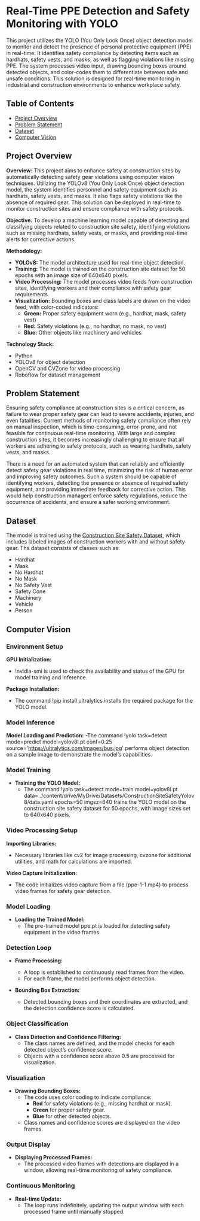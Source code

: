 # Real-Time PPE Detection and Safety Monitoring with YOLO
This project utilizes the YOLO (You Only Look Once) object detection model to monitor and detect the presence of personal protective equipment (PPE) in real-time. It identifies safety compliance by detecting items such as hardhats, safety vests, and masks, as well as flagging violations like missing PPE. The system processes video input, drawing bounding boxes around detected objects, and color-codes them to differentiate between safe and unsafe conditions. This solution is designed for real-time monitoring in industrial and construction environments to enhance workplace safety.

## Table of Contents
- [Project Overview](#project-overview)
- [Problem Statement](#problem-statement)
- [Dataset](#dataset)
- [Computer Vision](#computer-vision)

## Project Overview
**Overview:** This project aims to enhance safety at construction sites by automatically detecting safety gear violations using computer vision techniques. Utilizing the YOLOv8 (You Only Look Once) object detection model, the system identifies personnel and safety equipment such as hardhats, safety vests, and masks. It also flags safety violations like the absence of required gear. This solution can be deployed in real-time to monitor construction sites and ensure compliance with safety protocols.

**Objective:** To develop a machine learning model capable of detecting and classifying objects related to construction site safety, identifying violations such as missing hardhats, safety vests, or masks, and providing real-time alerts for corrective actions.

**Methodology:** 

- **YOLOv8:** The model architecture used for real-time object detection.
- **Training:** The model is trained on the construction site dataset for 50 epochs with an image size of 640x640 pixels.
- **Video Processing:** The model processes video feeds from construction sites, identifying workers and their compliance with safety gear requirements.
- **Visualization:** Bounding boxes and class labels are drawn on the video feed, with color-coded indicators:
  - **Green:** Proper safety equipment worn (e.g., hardhat, mask, safety vest)
  - **Red:** Safety violations (e.g., no hardhat, no mask, no vest)
  - **Blue:** Other objects like machinery and vehicles

**Technology Stack:**
- Python
- YOLOv8 for object detection
- OpenCV and CVZone for video processing
- Roboflow for dataset management

## Problem Statement
Ensuring safety compliance at construction sites is a critical concern, as failure to wear proper safety gear can lead to severe accidents, injuries, and even fatalities. Current methods of monitoring safety compliance often rely on manual inspection, which is time-consuming, error-prone, and not feasible for continuous real-time monitoring. With large and complex construction sites, it becomes increasingly challenging to ensure that all workers are adhering to safety protocols, such as wearing hardhats, safety vests, and masks.

There is a need for an automated system that can reliably and efficiently detect safety gear violations in real time, minimizing the risk of human error and improving safety outcomes. Such a system should be capable of identifying workers, detecting the presence or absence of required safety equipment, and providing immediate feedback for corrective action. This would help construction managers enforce safety regulations, reduce the occurrence of accidents, and ensure a safer working environment.

## Dataset
The model is trained using the [Construction Site Safety Dataset](https://universe.roboflow.com/roboflow-universe-projects/construction-site-safety/dataset/27), which includes labeled images of construction workers with and without safety gear. The dataset consists of classes such as:
- Hardhat
- Mask
- No Hardhat
- No Mask
- No Safety Vest
- Safety Cone
- Machinery
- Vehicle
- Person

## Computer Vision
### Environment Setup
**GPU Initialization:**
- !nvidia-smi is used to check the availability and status of the GPU for model training and inference.

**Package Installation:**
- The command !pip install ultralytics installs the required package for the YOLO model.

### Model Inference
**Model Loading and Prediction:**
-The command !yolo task=detect mode=predict model=yolov8l.pt conf=0.25 source='https://ultralytics.com/images/bus.jpg' performs object detection on a sample image to demonstrate the model’s capabilities.

### Model Training
- **Training the YOLO Model:**
  - The command !yolo task=detect mode=train model=yolov8l.pt data=../content/drive/MyDrive/Datasets/ConstructionSiteSafetyYolov8/data.yaml epochs=50 imgsz=640 trains the YOLO model on the construction site safety dataset for 50 epochs, with image sizes set to 640x640 pixels.

### Video Processing Setup
**Importing Libraries:**
- Necessary libraries like cv2 for image processing, cvzone for additional utilities, and math for calculations are imported.

**Video Capture Initialization:**
- The code initializes video capture from a file (ppe-1-1.mp4) to process video frames for safety gear detection.

### Model Loading
- **Loading the Trained Model:**
  - The pre-trained model ppe.pt is loaded for detecting safety equipment in the video frames.

### Detection Loop
- **Frame Processing:**
  - A loop is established to continuously read frames from the video.
  - For each frame, the model performs object detection.

- **Bounding Box Extraction:**
  - Detected bounding boxes and their coordinates are extracted, and the detection confidence score is calculated.

### Object Classification
- **Class Detection and Confidence Filtering:**
  - The class names are defined, and the model checks for each detected object’s confidence score.
  - Objects with a confidence score above 0.5 are processed for visualization.

### Visualization
- **Drawing Bounding Boxes:**
  - The code uses color coding to indicate compliance:
    - **Red** for safety violations (e.g., missing hardhat or mask).
    - **Green** for proper safety gear.
    - **Blue** for other detected objects.
  - Class names and confidence scores are displayed on the video frames.

### Output Display
- **Displaying Processed Frames:**
  - The processed video frames with detections are displayed in a window, allowing real-time monitoring of safety compliance.

### Continuous Monitoring
- **Real-time Update:**
  - The loop runs indefinitely, updating the output window with each processed frame until manually stopped.




